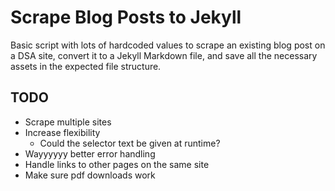 # Scrape Blog Posts to Jekyll

Basic script with lots of hardcoded values to scrape an existing blog post on a DSA site, convert it to a Jekyll Markdown file, and save all the necessary assets in the expected file structure.

## TODO

* Scrape multiple sites
* Increase flexibility
  * Could the selector text be given at runtime?
* Wayyyyyy better error handling
* Handle links to other pages on the same site
* Make sure pdf downloads work
